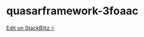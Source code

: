 # quasarframework-3foaac

[Edit on StackBlitz ⚡️](https://stackblitz.com/edit/quasarframework-ppnrtg)